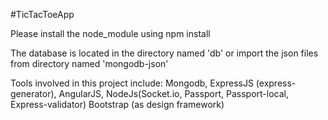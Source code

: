#TicTacToeApp

Please install the node_module using npm install

The database is located in the directory named 'db' or
import the json files from directory named 'mongodb-json'

Tools involved in this project include:
Mongodb,
ExpressJS (express-generator),
AngularJS,
NodeJs(Socket.io, Passport, Passport-local, Express-validator)
Bootstrap (as design framework)